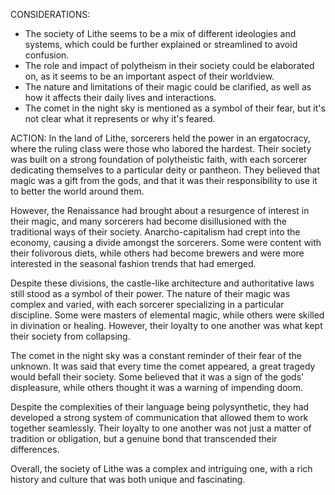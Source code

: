 CONSIDERATIONS:
- The society of Lithe seems to be a mix of different ideologies and systems, which could be further explained or streamlined to avoid confusion.
- The role and impact of polytheism in their society could be elaborated on, as it seems to be an important aspect of their worldview.
- The nature and limitations of their magic could be clarified, as well as how it affects their daily lives and interactions.
- The comet in the night sky is mentioned as a symbol of their fear, but it's not clear what it represents or why it's feared.

ACTION:
In the land of Lithe, sorcerers held the power in an ergatocracy, where the ruling class were those who labored the hardest. Their society was built on a strong foundation of polytheistic faith, with each sorcerer dedicating themselves to a particular deity or pantheon. They believed that magic was a gift from the gods, and that it was their responsibility to use it to better the world around them.

However, the Renaissance had brought about a resurgence of interest in their magic, and many sorcerers had become disillusioned with the traditional ways of their society. Anarcho-capitalism had crept into the economy, causing a divide amongst the sorcerers. Some were content with their folivorous diets, while others had become brewers and were more interested in the seasonal fashion trends that had emerged.

Despite these divisions, the castle-like architecture and authoritative laws still stood as a symbol of their power. The nature of their magic was complex and varied, with each sorcerer specializing in a particular discipline. Some were masters of elemental magic, while others were skilled in divination or healing. However, their loyalty to one another was what kept their society from collapsing.

The comet in the night sky was a constant reminder of their fear of the unknown. It was said that every time the comet appeared, a great tragedy would befall their society. Some believed that it was a sign of the gods' displeasure, while others thought it was a warning of impending doom.

Despite the complexities of their language being polysynthetic, they had developed a strong system of communication that allowed them to work together seamlessly. Their loyalty to one another was not just a matter of tradition or obligation, but a genuine bond that transcended their differences.

Overall, the society of Lithe was a complex and intriguing one, with a rich history and culture that was both unique and fascinating.